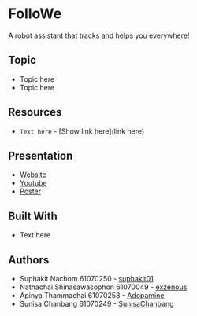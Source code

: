 # FolloWe
A robot assistant that tracks and helps you everywhere!

## Topic
* Topic here
* Topic here

## Resources
* `Text here` - [Show link here](link here)

## Presentation
* [Website](https://suphakit01.github.io/FolloWe/.)
* [Youtube]()
* [Poster]()

## Built With
* Text here

## Authors
* Suphakit  Nachom  61070250 - [suphakit01](https://github.com/suphakit01)
* Nathachai Shinasawasophon  61070049 - [exzenous](https://github.com/exzenous)
* Apinya Thammachai  61070258 - [Adopamine](https://github.com/Adopamine)
* Sunisa Chanbang 61070249 - [SunisaChanbang](https://github.com/SunisaChanbang)

